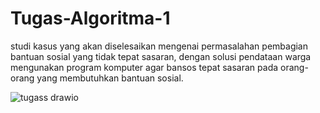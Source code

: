 # Tugas-Algoritma-1
studi kasus yang akan diselesaikan mengenai permasalahan pembagian bantuan sosial yang tidak tepat sasaran, dengan solusi pendataan warga mengunakan program komputer agar bansos tepat sasaran pada orang- orang yang membutuhkan bantuan sosial.


![tugass drawio](https://github.com/Mirsyadf/Tugas-Algoritma-1/assets/149798625/6eb21955-caec-4ff8-872a-90239531507a)
